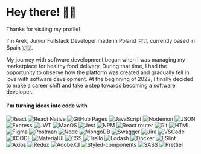 # Hey there! 👋🏼

Thanks for visiting my profile!

I'm Arek, Junior Fullstack Developer made in Poland 🇵🇱, currently based in Spain 🇪🇸.

My journey with software development began when I was managing my marketplace for healthy food delivery. During that time, I had the opportunity to observe how the platform was created and gradually fell in love with software development. At the beginning of 2022, I finally decided to make a career shift and take a step towards becoming a software developer.

#### I'm turning ideas into code with

![React](https://img.shields.io/badge/React-20232A?style=for-the-badge&logo=react&logoColor=61DAFB) ![React Native](https://img.shields.io/badge/React_Native-20232A?style=for-the-badge&logo=react&logoColor=61DAFB) ![GitHub Pages](https://img.shields.io/badge/GitHub%20Pages-222222?style=for-the-badge&logo=GitHub%20Pages&logoColor=white) ![JavaScript](https://img.shields.io/badge/JavaScript-323330?style=for-the-badge&logo=javascript&logoColor=F7DF1E) ![Nodemon](https://img.shields.io/badge/NODEMON-%23323330.svg?style=for-the-badge&logo=nodemon&logoColor=%BBDEAD) ![JSON](https://img.shields.io/badge/json-5E5C5C?style=for-the-badge&logo=json&logoColor=white) ![Express](https://img.shields.io/badge/Express%20js-000000?style=for-the-badge&logo=express&logoColor=white) ![JWT](https://img.shields.io/badge/JWT-black?style=for-the-badge&logo=JSON%20web%20tokens) ![MacOS](https://img.shields.io/badge/mac%20os-000000?style=for-the-badge&logo=apple&logoColor=white) ![Jest](https://img.shields.io/badge/Jest-C21325?style=for-the-badge&logo=jest&logoColor=white) ![NPM](https://img.shields.io/badge/npm-CB3837?style=for-the-badge&logo=npm&logoColor=white) ![React router](https://img.shields.io/badge/React_Router-CA4245?style=for-the-badge&logo=react-router&logoColor=white)  ![Git](https://img.shields.io/badge/GIT-E44C30?style=for-the-badge&logo=git&logoColor=white) ![HTML](https://img.shields.io/badge/HTML5-E34F26?style=for-the-badge&logo=html5&logoColor=white) ![Figma](https://img.shields.io/badge/Figma-F24E1E?style=for-the-badge&logo=figma&logoColor=white) ![Postman](https://img.shields.io/badge/Postman-FF6C37?style=for-the-badge&logo=Postman&logoColor=white) ![Node](https://img.shields.io/badge/Node%20js-339933?style=for-the-badge&logo=nodedotjs&logoColor=white) ![MongoDB](https://img.shields.io/badge/MongoDB-4EA94B?style=for-the-badge&logo=mongodb&logoColor=white) ![Swagger](https://img.shields.io/badge/Swagger-85EA2D?style=for-the-badge&logo=Swagger&logoColor=white) ![Jira](https://img.shields.io/badge/Jira-0052CC?style=for-the-badge&logo=Jira&logoColor=white) ![VSCode](https://img.shields.io/badge/VSCode-0078D4?style=for-the-badge&logo=visual%20studio%20code&logoColor=white) ![XCODE](https://img.shields.io/badge/Xcode-007ACC?style=for-the-badge&logo=Xcode&logoColor=white) ![MaterialUI](https://img.shields.io/badge/Material%20UI-007FFF?style=for-the-badge&logo=mui&logoColor=white) ![CSS](https://img.shields.io/badge/CSS3-1572B6?style=for-the-badge&logo=css3&logoColor=white) ![Trello](https://img.shields.io/badge/Trello-%23026AA7.svg?style=for-the-badge&logo=Trello&logoColor=white) ![Lodash](https://camo.githubusercontent.com/abea09f222cfe40701f1ac5150b250888e43be5bb74bb4fe2bd2583ee3e6d8ea/68747470733a2f2f696d672e736869656c64732e696f2f62616467652f4c6f646173682d3334393246463f7374796c653d666f722d7468652d6261646765266c6f676f3d6c6f64617368266c6f676f436f6c6f723d7768697465) ![Docker](https://img.shields.io/badge/Docker-2CA5E0?style=for-the-badge&logo=docker&logoColor=white) ![ESlint](https://img.shields.io/badge/eslint-3A33D1?style=for-the-badge&logo=eslint&logoColor=white) ![Axios](https://img.shields.io/badge/axios-671ddf?&style=for-the-badge&logo=axios&logoColor=white) ![Redux](https://img.shields.io/badge/Redux-593D88?style=for-the-badge&logo=redux&logoColor=white) ![AdobeXd](https://img.shields.io/badge/Adobe%20XD-470137?style=for-the-badge&logo=Adobe%20XD&logoColor=#FF61F6) ![Styled-components](https://img.shields.io/badge/styled--components-DB7093?style=for-the-badge&logo=styled-components&logoColor=white) ![SASS](https://img.shields.io/badge/Sass-CC6699?style=for-the-badge&logo=sass&logoColor=white) ![Prettier](https://img.shields.io/badge/prettier-1A2C34?style=for-the-badge&logo=prettier&logoColor=F7BA3E)
